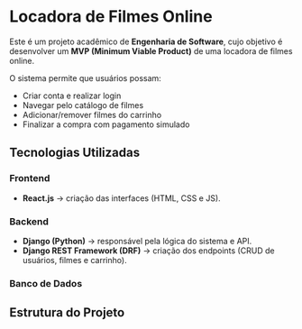 # Locadora de Filmes Online

Este é um projeto acadêmico de **Engenharia de Software**, cujo objetivo é desenvolver um **MVP (Minimum Viable Product)** de uma locadora de filmes online.  

O sistema permite que usuários possam:  
- Criar conta e realizar login  
- Navegar pelo catálogo de filmes  
- Adicionar/remover filmes do carrinho  
- Finalizar a compra com pagamento simulado  


##  Tecnologias Utilizadas

### Frontend
- **React.js** → criação das interfaces (HTML, CSS e JS).  

### Backend
- **Django (Python)** → responsável pela lógica do sistema e API.  
- **Django REST Framework (DRF)** → criação dos endpoints (CRUD de usuários, filmes e carrinho).  

### Banco de Dados 


##  Estrutura do Projeto

